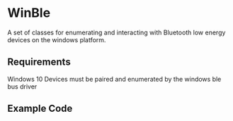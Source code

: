 # WinBle

A set of classes for enumerating and interacting with Bluetooth low energy devices on the windows platform.

## Requirements
Windows 10
Devices must be paired and enumerated by the windows ble bus driver

## Example Code
